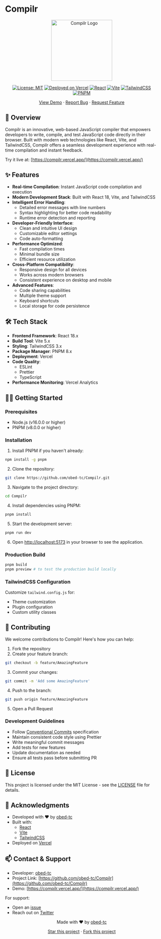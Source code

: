 # Compilr

<div align="center">
  <img src="https://compilr.vercel.app/logo.webp" alt="Compilr Logo" width="200"/>

  [![License: MIT](https://img.shields.io/badge/License-MIT-yellow.svg)](https://opensource.org/licenses/MIT)
  [![Deployed on Vercel](https://img.shields.io/badge/Deployed%20on-Vercel-black)](https://compilr.vercel.app/)
  [![React](https://img.shields.io/badge/React-18.x-blue)](https://reactjs.org/)
  [![Vite](https://img.shields.io/badge/Vite-5.x-646CFF)](https://vitejs.dev/)
  [![TailwindCSS](https://img.shields.io/badge/TailwindCSS-3.x-38B2AC)](https://tailwindcss.com/)
  [![PNPM](https://img.shields.io/badge/PNPM-8.x-F69220)](https://pnpm.io/)

  <p align="center">
    <a href="https://compilr.vercel.app/">View Demo</a>
    ·
    <a href="https://github.com/obed-tc/Compilr/issues">Report Bug</a>
    ·
    <a href="https://github.com/obed-tc/Compilr/issues">Request Feature</a>
  </p>
  <!-- <img src="https://github.com/user-attachments/assets/2ac3f43c-81e6-436f-9cab-4b1e6bb7bfac" alt="Compilr Logo" width="700"/> -->

</div>

## 🚀 Overview

Compilr is an innovative, web-based JavaScript compiler that empowers developers to write, compile, and test JavaScript code directly in their browser. Built with modern web technologies like React, Vite, and TailwindCSS, Compilr offers a seamless development experience with real-time compilation and instant feedback.

Try it live at: [https://compilr.vercel.app/](https://compilr.vercel.app/)

## ✨ Features

- **Real-time Compilation**: Instant JavaScript code compilation and execution
- **Modern Development Stack**: Built with React 18, Vite, and TailwindCSS
- **Intelligent Error Handling**: 
  - Detailed error messages with line numbers
  - Syntax highlighting for better code readability
  - Runtime error detection and reporting
- **Developer-Friendly Interface**:
  - Clean and intuitive UI design
  - Customizable editor settings
  - Code auto-formatting
- **Performance Optimized**:
  - Fast compilation times
  - Minimal bundle size
  - Efficient resource utilization
- **Cross-Platform Compatibility**:
  - Responsive design for all devices
  - Works across modern browsers
  - Consistent experience on desktop and mobile
- **Advanced Features**:
  - Code sharing capabilities
  - Multiple theme support
  - Keyboard shortcuts
  - Local storage for code persistence

## 🛠️ Tech Stack

- **Frontend Framework**: React 18.x
- **Build Tool**: Vite 5.x
- **Styling**: TailwindCSS 3.x
- **Package Manager**: PNPM 8.x
- **Deployment**: Vercel
- **Code Quality**:
  - ESLint
  - Prettier
  - TypeScript
- **Performance Monitoring**: Vercel Analytics

## 🏃‍♂️ Getting Started

### Prerequisites

- Node.js (v16.0.0 or higher)
- PNPM (v8.0.0 or higher)

### Installation

1. Install PNPM if you haven't already:
```bash
npm install -g pnpm
```

2. Clone the repository:
```bash
git clone https://github.com/obed-tc/Compilr.git
```

3. Navigate to the project directory:
```bash
cd Compilr
```

4. Install dependencies using PNPM:
```bash
pnpm install
```

5. Start the development server:
```bash
pnpm run dev
```

6. Open [http://localhost:5173](http://localhost:5173) in your browser to see the application.

### Production Build

```bash
pnpm build
pnpm preview # to test the production build locally
```
### TailwindCSS Configuration

Customize `tailwind.config.js` for:
- Theme customization
- Plugin configuration
- Custom utility classes

## 🤝 Contributing

We welcome contributions to Compilr! Here's how you can help:

1. Fork the repository
2. Create your feature branch:
```bash
git checkout -b feature/AmazingFeature
```
3. Commit your changes:
```bash
git commit -m 'Add some AmazingFeature'
```
4. Push to the branch:
```bash
git push origin feature/AmazingFeature
```
5. Open a Pull Request

### Development Guidelines

- Follow [Conventional Commits](https://www.conventionalcommits.org/) specification
- Maintain consistent code style using Prettier
- Write meaningful commit messages
- Add tests for new features
- Update documentation as needed
- Ensure all tests pass before submitting PR

## 📝 License

This project is licensed under the MIT License - see the [LICENSE](LICENSE) file for details.

## 🙏 Acknowledgments

- Developed with ❤️ by [obed-tc](https://github.com/obed-tc)
- Built with:
  - [React](https://reactjs.org/)
  - [Vite](https://vitejs.dev/)
  - [TailwindCSS](https://tailwindcss.com/)
- Deployed on [Vercel](https://vercel.app)

## 📫 Contact & Support

- Developer: [obed-tc](https://github.com/obed-tc)
- Project Link: [https://github.com/obed-tc/Compilr](https://github.com/obed-tc/Compilr)
- Demo: [https://compilr.vercel.app/](https://compilr.vercel.app/)

For support:
- Open an [issue](https://github.com/obed-tc/Compilr/issues)
- Reach out on [Twitter](https://twitter.com/obed_tc)

<div align="center">
  <p>Made with ❤️ by <a href="https://github.com/obed-tc">obed-tc</a></p>
  <p>
    <a href="https://github.com/obed-tc/Compilr/stargazers">Star this project</a>
    ·
    <a href="https://github.com/obed-tc/Compilr/network/members">Fork this project</a>
  </p>
</div>
